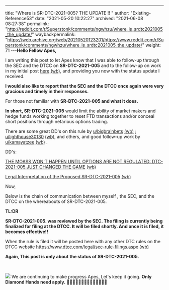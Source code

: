---
title: "Where is SR-DTC-2021-005? THE UPDATE !! "
author: "Existing-Reference53"
date: "2021-05-20 10:22:27"
archived: "2021-06-08 08:27:38"
permalink: "http://reddit.com/r/Superstonk/comments/ngwhzu/where_is_srdtc2021005_the_update/"
waybackpermalink: "https://web.archive.org/web/20210520123201/https://www.reddit.com/r/Superstonk/comments/ngwhzu/where_is_srdtc2021005_the_update/"
weight: 71
---**Hello Fellow Apes,**


I am writing this post to let Apes know that I was able to follow-up through the SEC and the DTCC on **SR-DTC-2021-005** and to the follow-up on work in my initial post [here](https://www.reddit.com/r/Superstonk/comments/mzkf8v/where_is_srdtc2021005/) [(wb)](https://web.archive.org/web/20210427091928/https://www.reddit.com/r/Superstonk/comments/mzkf8v/where_is_srdtc2021005/), and providing you now with the status update I received.


**I would also like to report that the SEC and the DTCC once again were very gracious and timely in their responses.**


For those not familiar with **SR-DTC-2021-005 and what it does.**


**In short, SR-DTC-2021-005** would limit the ability of market makers and hedge funds working together to reset FTD transactions and/or conceal short positions through nefarious options trading.


There are some great DD's on this rule by [u/bigbrainbets](https://www.reddit.com/u/bigbrainbets/) [(wb)](https://www.reddit.com/u/bigbrainbets/) ; [u/lighthouse30130](https://www.reddit.com/user/lighthouse30130/) [(wb)](https://www.reddit.com/user/lighthouse30130/), and others, and good follow-up work by [u/kamayatzee](https://www.reddit.com/u/kamayatzee/) [(wb)](https://www.reddit.com/u/kamayatzee/) .


DD's:


[THE MOASS WON'T HAPPEN UNTIL OPTIONS ARE NOT REGULATED: DTC-2021-005 JUST CHANGED THE GAME](https://www.reddit.com/r/GME/comments/mibedc/the_moass_wont_happen_until_options_are_not/) [(wb)](https://web.archive.org/web/20210422123752/https://www.reddit.com/r/GME/comments/mibedc/the_moass_wont_happen_until_options_are_not/)


[Legal Interpretation of the Proposed SR-DTC-2021-005](https://www.reddit.com/r/GME/comments/mi8mo9/legal_interpretation_of_the_proposed_srdtc2021005/) [(wb)](https://web.archive.org/web/20210430225014/https://www.reddit.com/r/GME/comments/mi8mo9/legal_interpretation_of_the_proposed_srdtc2021005/)


Now,


Below is the chain of communication between myself , the SEC, and the DTCC on the whereabouts of SR-DTC-2021-005.


**TL:DR**


**SR-DTC-2021-005. was reviewed by the SEC. The filing is currently being finalized for filing at the DTCC. It will be filed shortly. And once it is filed, it becomes effective!!**


When the rule is filed it will be posted here with any other DTC rules on the DTCC website <https://www.dtcc.com/legal/sec-rule-filings.aspx> [(wb)](https://web.archive.org/web/20210412181351/https://www.dtcc.com/legal/sec-rule-filings.aspx)


**Again, This post is only about the status of SR-DTC-2021-005.**


​


![](/img/6ckazl3i49071.jpg)
We are continuing to make progress Apes, Let's keep it going. **Only Diamond Hands need apply.** 🦍💎🙌💎🚀🚀🚀🚀🚀🚀🚀🚀🚀🚀

